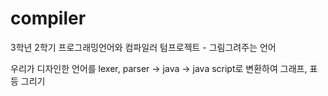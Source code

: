 # compiler

3학년 2학기 프로그래밍언어와 컴파일러 텀프로젝트 - 그림그려주는 언어

우리가 디자인한 언어를 lexer, parser -> java -> java script로 변환하여 그래프, 표 등 그리기
